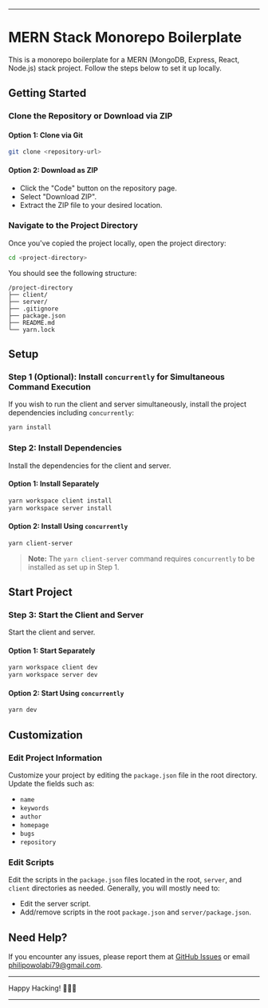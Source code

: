 
---

# MERN Stack Monorepo Boilerplate

This is a monorepo boilerplate for a MERN (MongoDB, Express, React, Node.js) stack project. Follow the steps below to set it up locally.

## Getting Started

### Clone the Repository or Download via ZIP

#### Option 1: Clone via Git

```bash
git clone <repository-url>
```

#### Option 2: Download as ZIP

- Click the "Code" button on the repository page.
- Select "Download ZIP".
- Extract the ZIP file to your desired location.

### Navigate to the Project Directory

Once you've copied the project locally, open the project directory:

```bash
cd <project-directory>
```

You should see the following structure:

```
/project-directory
├── client/
├── server/
├── .gitignore
├── package.json
├── README.md
└── yarn.lock
```

## Setup

### Step 1 (Optional): Install `concurrently` for Simultaneous Command Execution

If you wish to run the client and server simultaneously, install the project dependencies including `concurrently`:

```bash
yarn install
```

### Step 2: Install Dependencies

Install the dependencies for the client and server.

#### Option 1: Install Separately

```bash
yarn workspace client install
yarn workspace server install
```

#### Option 2: Install Using `concurrently`

```bash
yarn client-server
```

> **Note:** The `yarn client-server` command requires `concurrently` to be installed as set up in Step 1.

## Start Project

### Step 3: Start the Client and Server

Start the client and server.

#### Option 1: Start Separately

```bash
yarn workspace client dev
yarn workspace server dev
```

#### Option 2: Start Using `concurrently`

```bash
yarn dev
```

## Customization

### Edit Project Information

Customize your project by editing the `package.json` file in the root directory. Update the fields such as:

- `name`
- `keywords`
- `author`
- `homepage`
- `bugs`
- `repository`

### Edit Scripts

Edit the scripts in the `package.json` files located in the root, `server`, and `client` directories as needed. Generally, you will mostly need to:

- Edit the server script.
- Add/remove scripts in the root `package.json` and `server/package.json`.

## Need Help?

If you encounter any issues, please report them at [GitHub Issues](https://github.com/philipthedeveloper/mern-monorepo-boilerplate/issues) or email <philipowolabi79@gmail.com>.

---

Happy Hacking! 🧑‍💻🎉

---
